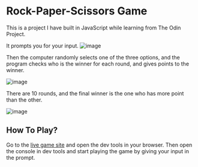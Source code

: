 # Rock-Paper-Scissors Game
This is a project I have built in JavaScript while learning from The Odin Project. 

It prompts you for your input.
![image](https://user-images.githubusercontent.com/65062036/200641933-44551813-706d-4c29-9bf7-ddb3d9e60c69.png)

Then the computer randomly selects one of the three options, and the program checks who is the winner for each round, and gives points to the winner.

![image](https://user-images.githubusercontent.com/65062036/200643280-e96cb5c8-0306-4eeb-b3ec-963da28f48da.png)

There are 10 rounds, and the final winner is the one who has more point than the other.

![image](https://user-images.githubusercontent.com/65062036/200643349-52b45033-6e46-45fe-924e-770202b3e42c.png)


## How To Play?

Go to the [live game site](https://www.heyprakhar.xyz/rock-paper-scissors) and open the dev tools in your browser. Then open the console in dev tools and start playing the game by giving your input in the prompt.
